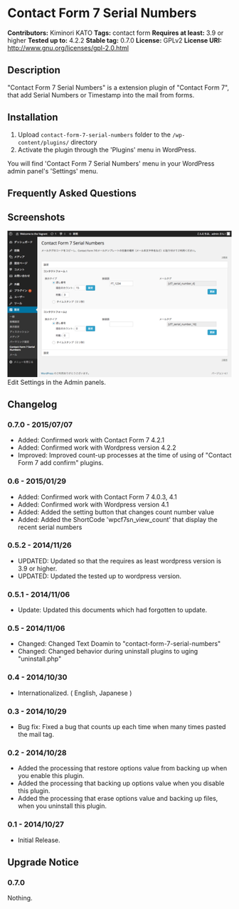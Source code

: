 # Contact Form 7 Serial Numbers #
**Contributors:** Kiminori KATO
**Tags:** contact form
**Requires at least:** 3.9 or higher
**Tested up to:** 4.2.2
**Stable tag:** 0.7.0
**License:** GPLv2
**License URI:** http://www.gnu.org/licenses/gpl-2.0.html

## Description ##

"Contact Form 7 Serial Numbers" is a extension plugin of "Contact Form 7",
that add Serial Numbers or Timestamp into the mail from forms.

## Installation ##

1. Upload `contact-form-7-serial-numbers` folder to the `/wp-content/plugins/` directory
1. Activate the plugin through the 'Plugins' menu in WordPress.

You will find 'Contact Form 7 Serial Numbers' menu in your WordPress admin panel's 'Settings' menu.

## Frequently Asked Questions ##


## Screenshots ##

![](screenshot-1.png)
Edit Settings in the Admin panels.

## Changelog ##

### 0.7.0 - 2015/07/07 ###
* Added: Confirmed work with Contact Form 7 4.2.1
* Added: Confirmed work with Wordpress version 4.2.2
* Improved: Improved count-up processes at the time of using of "Contact Form 7 add confirm" plugins.

### 0.6 - 2015/01/29 ###
* Added: Confirmed work with Contact Form 7 4.0.3, 4.1
* Added: Confirmed work with Wordpress version 4.1
* Added: Added the setting button that changes count number value
* Added: Added the ShortCode 'wpcf7sn_view_count' that display the recent serial numbers

### 0.5.2 - 2014/11/26 ###
* UPDATED: Updated so that the requires as least wordpress version is 3.9 or higher.
* UPDATED: Updated the tested up to wordpress version.

### 0.5.1 - 2014/11/06 ###
* Update: Updated this documents which had forgotten to update.

### 0.5 - 2014/11/06 ###
* Changed: Changed Text Doamin to "contact-form-7-serial-numbers"
* Changed: Changed behavior during uninstall plugins to uging "uninstall.php"

### 0.4 - 2014/10/30 ###
* Internationalized. ( English, Japanese )

### 0.3 - 2014/10/29 ###
* Bug fix: Fixed a bug that counts up each time when many times pasted the mail tag.

### 0.2 - 2014/10/28 ###
* Added the processing that restore options value from backing up when you enable this plugin.
* Added the processing that backing up options value when you disable this plugin.
* Added the processing that erase options value and backing up files, when you uninstall this plugin.

### 0.1 - 2014/10/27 ###
* Initial Release.

## Upgrade Notice ##

### 0.7.0 ###

Nothing.

